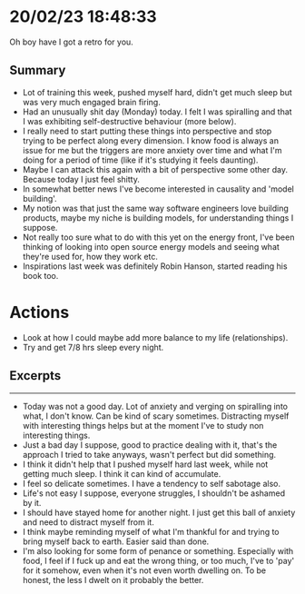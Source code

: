 # 20/02/23 18:48:33

Oh boy have I got a retro for you.

## Summary

* Lot of training this week, pushed myself hard, didn't get much sleep but was very much engaged brain firing.
* Had an unusually shit day (Monday) today. I felt I was spiralling and that I was exhibiting self-destructive
  behaviour (more below).
* I really need to start putting these things into perspective and stop trying to be perfect along every dimension. I
  know food is always an issue for me but the triggers are more anxiety over time and what I'm doing for a period of
  time (like if it's studying it feels daunting). 
* Maybe I can attack this again with a bit of perspective some other day. Because today I just feel shitty.
* In somewhat better news I've become interested in causality and 'model building'. 
* My notion was that just the same way software engineers love building products, maybe my niche is building models, for
  understanding things I suppose.
* Not really too sure what to do with this yet on the energy front, I've been thinking of looking into open source
  energy models and seeing what they're used for, how they work etc.
* Inspirations last week was definitely Robin Hanson, started reading his book too.


# Actions

* Look at how I could maybe add more balance to my life (relationships).
* Try and get 7/8 hrs sleep every night.

## Excerpts 

---

* Today was not a good day. Lot of anxiety and verging on spiralling into what, I don't know. Can be kind of scary
  sometimes. Distracting myself with interesting things helps but at the moment I've to study non interesting things.
* Just a bad day I suppose, good to practice dealing with it, that's the approach I tried to take anyways, wasn't
  perfect but did something.
* I think it didn't help that I pushed myself hard last week, while not getting much sleep. I think it can kind of
  accumulate.
* I feel so delicate sometimes. I have a tendency to self sabotage also. 
* Life's not easy I suppose, everyone struggles, I shouldn't be ashamed by it.
* I should have stayed home for another night. I just get this ball of anxiety and need to distract myself from it. 
* I think maybe reminding myself of what I'm thankful for and trying to bring myself back to earth. Easier said than
  done.
* I'm also looking for some form of penance or something. Especially with food, I feel if I fuck up and eat the wrong
  thing, or too much, I've to 'pay' for it somehow, even when it's not even worth dwelling on. To be honest, the less I
  dwelt on it probably the better.
